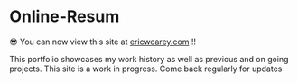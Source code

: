 # Online-Resum

:sunglasses: You can now view this site at [ericwcarey.com](https://ericwcarey.com) !!

This portfolio showcases my work history as well as previous and on going projects.
This site is a work in progress. Come back regularly for updates
